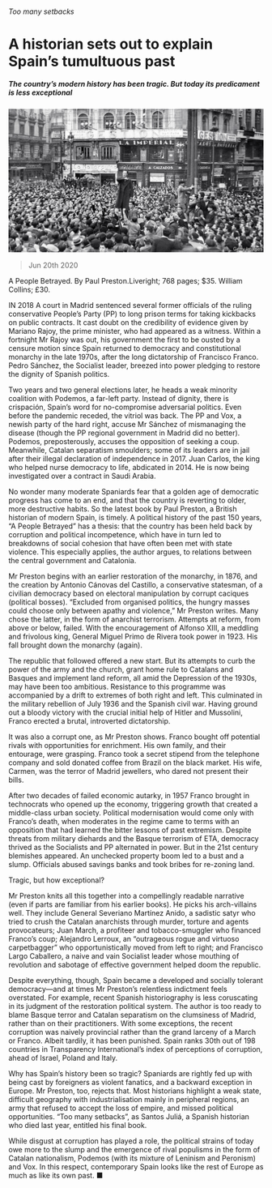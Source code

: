 ###### Too many setbacks

# A historian sets out to explain Spain’s tumultuous past 

##### The country’s modern history has been tragic. But today its predicament is less exceptional 

![image](images/20200620_BKP011_0.jpg) 

> Jun 20th 2020 

A People Betrayed. By Paul Preston.Liveright; 768 pages; $35. William Collins; £30.

IN 2018 A court in Madrid sentenced several former officials of the ruling conservative People’s Party (PP) to long prison terms for taking kickbacks on public contracts. It cast doubt on the credibility of evidence given by Mariano Rajoy, the prime minister, who had appeared as a witness. Within a fortnight Mr Rajoy was out, his government the first to be ousted by a censure motion since Spain returned to democracy and constitutional monarchy in the late 1970s, after the long dictatorship of Francisco Franco. Pedro Sánchez, the Socialist leader, breezed into power pledging to restore the dignity of Spanish politics.


Two years and two general elections later, he heads a weak minority coalition with Podemos, a far-left party. Instead of dignity, there is crispación, Spain’s word for no-compromise adversarial politics. Even before the pandemic receded, the vitriol was back. The PP and Vox, a newish party of the hard right, accuse Mr Sánchez of mismanaging the disease (though the PP regional government in Madrid did no better). Podemos, preposterously, accuses the opposition of seeking a coup. Meanwhile, Catalan separatism smoulders; some of its leaders are in jail after their illegal declaration of independence in 2017. Juan Carlos, the king who helped nurse democracy to life, abdicated in 2014. He is now being investigated over a contract in Saudi Arabia.

No wonder many moderate Spaniards fear that a golden age of democratic progress has come to an end, and that the country is reverting to older, more destructive habits. So the latest book by Paul Preston, a British historian of modern Spain, is timely. A political history of the past 150 years, “A People Betrayed” has a thesis: that the country has been held back by corruption and political incompetence, which have in turn led to breakdowns of social cohesion that have often been met with state violence. This especially applies, the author argues, to relations between the central government and Catalonia.

Mr Preston begins with an earlier restoration of the monarchy, in 1876, and the creation by Antonio Cánovas del Castillo, a conservative statesman, of a civilian democracy based on electoral manipulation by corrupt caciques (political bosses). “Excluded from organised politics, the hungry masses could choose only between apathy and violence,” Mr Preston writes. Many chose the latter, in the form of anarchist terrorism. Attempts at reform, from above or below, failed. With the encouragement of Alfonso XIII, a meddling and frivolous king, General Miguel Primo de Rivera took power in 1923. His fall brought down the monarchy (again).

The republic that followed offered a new start. But its attempts to curb the power of the army and the church, grant home rule to Catalans and Basques and implement land reform, all amid the Depression of the 1930s, may have been too ambitious. Resistance to this programme was accompanied by a drift to extremes of both right and left. This culminated in the military rebellion of July 1936 and the Spanish civil war. Having ground out a bloody victory with the crucial initial help of Hitler and Mussolini, Franco erected a brutal, introverted dictatorship.

It was also a corrupt one, as Mr Preston shows. Franco bought off potential rivals with opportunities for enrichment. His own family, and their entourage, were grasping. Franco took a secret stipend from the telephone company and sold donated coffee from Brazil on the black market. His wife, Carmen, was the terror of Madrid jewellers, who dared not present their bills.

After two decades of failed economic autarky, in 1957 Franco brought in technocrats who opened up the economy, triggering growth that created a middle-class urban society. Political modernisation would come only with Franco’s death, when moderates in the regime came to terms with an opposition that had learned the bitter lessons of past extremism. Despite threats from military diehards and the Basque terrorism of ETA, democracy thrived as the Socialists and PP alternated in power. But in the 21st century blemishes appeared. An unchecked property boom led to a bust and a slump. Officials abused savings banks and took bribes for re-zoning land.

Tragic, but how exceptional?

Mr Preston knits all this together into a compellingly readable narrative (even if parts are familiar from his earlier books). He picks his arch-villains well. They include General Severiano Martínez Anido, a sadistic satyr who tried to crush the Catalan anarchists through murder, torture and agents provocateurs; Juan March, a profiteer and tobacco-smuggler who financed Franco’s coup; Alejandro Lerroux, an “outrageous rogue and virtuoso carpetbagger” who opportunistically moved from left to right; and Francisco Largo Caballero, a naive and vain Socialist leader whose mouthing of revolution and sabotage of effective government helped doom the republic.

Despite everything, though, Spain became a developed and socially tolerant democracy—and at times Mr Preston’s relentless indictment feels overstated. For example, recent Spanish historiography is less coruscating in its judgment of the restoration political system. The author is too ready to blame Basque terror and Catalan separatism on the clumsiness of Madrid, rather than on their practitioners. With some exceptions, the recent corruption was naively provincial rather than the grand larceny of a March or Franco. Albeit tardily, it has been punished. Spain ranks 30th out of 198 countries in Transparency International’s index of perceptions of corruption, ahead of Israel, Poland and Italy.

Why has Spain’s history been so tragic? Spaniards are rightly fed up with being cast by foreigners as violent fanatics, and a backward exception in Europe. Mr Preston, too, rejects that. Most historians highlight a weak state, difficult geography with industrialisation mainly in peripheral regions, an army that refused to accept the loss of empire, and missed political opportunities. “Too many setbacks”, as Santos Juliá, a Spanish historian who died last year, entitled his final book.

While disgust at corruption has played a role, the political strains of today owe more to the slump and the emergence of rival populisms in the form of Catalan nationalism, Podemos (with its mixture of Leninism and Peronism) and Vox. In this respect, contemporary Spain looks like the rest of Europe as much as like its own past. ■

